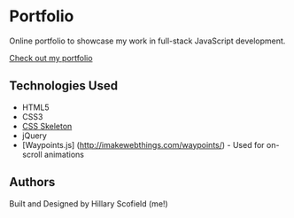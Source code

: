 # Portfolio
Online portfolio to showcase my work in full-stack JavaScript development.

[Check out my portfolio](https://hillary-joyce.github.io/personal-portfolio/)

## Technologies Used
* HTML5
* CSS3
* [CSS Skeleton](http://getskeleton.com/)
* jQuery
* [Waypoints.js] (http://imakewebthings.com/waypoints/) - Used for on-scroll animations

## Authors
Built and Designed by Hillary Scofield (me!)
